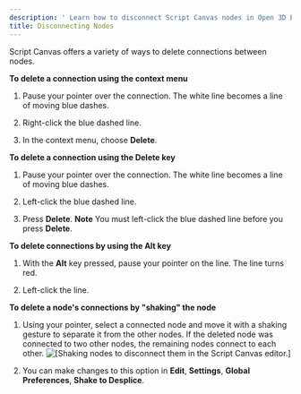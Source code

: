 ```yaml
---
description: ' Learn how to disconnect Script Canvas nodes in Open 3D Engine. '
title: Disconnecting Nodes
---
```


Script Canvas offers a variety of ways to delete connections between nodes\.

**To delete a connection using the context menu**

1. Pause your pointer over the connection\. The white line becomes a line of moving blue dashes\.

1. Right\-click the blue dashed line\.

1. In the context menu, choose **Delete**\.

**To delete a connection using the **Delete** key**

1. Pause your pointer over the connection\. The white line becomes a line of moving blue dashes\.

1. Left\-click the blue dashed line\.

1. Press **Delete**\.
**Note**
You must left\-click the blue dashed line before you press **Delete**\.

**To delete connections by using the **Alt** key**

1. With the **Alt** key pressed, pause your pointer on the line\. The line turns red\.

1. Left\-click the line\.

**To delete a node's connections by "shaking" the node**

1. Using your pointer, select a connected node and move it with a shaking gesture to separate it from the other nodes\. If the deleted node was connected to two other nodes, the remaining nodes connect to each other\.
![\[Shaking nodes to disconnect them in the Script Canvas editor.\]](/images/user-guide/scripting/script-canvas/script-canvas-working-with-nodes-23.gif)

1. You can make changes to this option in **Edit**, **Settings**, **Global Preferences**, **Shake to Desplice**\.